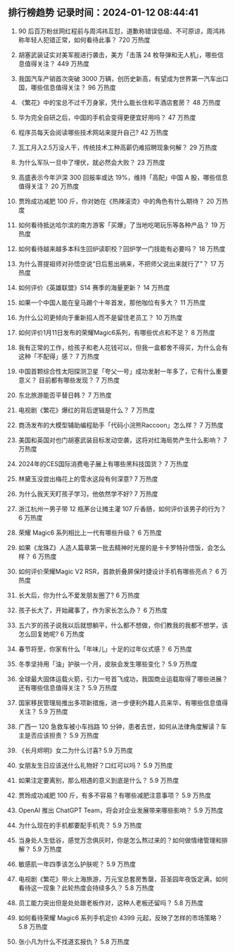 
## 排行榜趋势 记录时间：2024-01-12 08:44:41
  
  1. 90 后百万粉丝网红程前与周鸿祎互怼，道歉称错误低级、不可原谅，周鸿祎称年轻人犯错正常，如何看待此事？ 720 万热度
    
  2. 胡塞武装证实对美军舰进行袭击，美方「击落 24 枚导弹和无人机」，哪些信息值得关注？ 449 万热度
    
  3. 我国汽车产销首次突破 3000 万辆，创历史新高，有望成为世界第一汽车出口国，哪些信息值得关注？ 96 万热度
    
  4. 《繁花》中的宝总不过千万身家，凭什么能长住和平酒店套房？ 48 万热度
    
  5. 华为完全自研之后，中国的手机会变得更便宜好用吗？ 47 万热度
    
  6. 程序员每天会阅读哪些技术网站来提升自己? 42 万热度
    
  7. 瓦工月入2.5万没人干，传统技术工种高薪仍难招聘现象何解？ 29 万热度
    
  8. 为什么军队一旦中了埋伏，就必然会大败？ 23 万热度
    
  9. 高盛表示今年沪深 300 回报率或达 19%，维持「高配」中国 A 股，哪些信息值得关注？ 20 万热度
    
  10. 贾玲成功减肥 100 斤，你对她在《热辣滚烫》中的角色有什么期待？ 20 万热度
    
  11. 如何看待抵达哈尔滨的南方游客「买爆」了当地吃喝玩乐等各种产品？ 19 万热度
    
  12. 如何看待越来越多本科生回炉读职校？回炉学一门技能有必要吗？ 18 万热度
    
  13. 为什么菩提祖师对孙悟空说“日后惹出祸来，不把师父说出来就行了”？ 17 万热度
    
  14. 如何评价《英雄联盟》S14 赛季的海量更新？ 14 万热度
    
  15. 如果一个中国人能在皇马踢个十年首发，那他咖位有多大？ 11 万热度
    
  16. 为什么公司更倾向于重新招人而不是留住老员工？ 10 万热度
    
  17. 如何评价1月11日发布的荣耀Magic6系列，有哪些优点和不足？ 8 万热度
    
  18. 我有正常的工作，给孩子和老人花钱可以，但我一盒都舍不得买，为什么会有这种「不配得」感？ 7 万热度
    
  19. 中国首颗综合性太阳探测卫星「夸父一号」成功发射一年多了，它有什么重要意义？ 目前都有哪些发现？ 7 万热度
    
  20. 东北旅游能否平替日韩？ 7 万热度
    
  21. 电视剧《繁花》爆红的背后逻辑是什么？ 7 万热度
    
  22. 商汤发布的大模型辅助编程助手「代码小浣熊Raccoon」怎么样？ 7 万热度
    
  23. 美国和英国对也门胡塞武装目标发动空袭，这将对红海局势产生什么影响？ 7 万热度
    
  24. 2024年的CES国际消费电子展上有哪些黑科技国货？ 7 万热度
    
  25. 林黛玉没尝出梅花上的雪水这段有何深意? 7 万热度
    
  26. 为什么我天天盯孩子学习，他依然学不好? 7 万热度
    
  27. 浙江杭州一男子带 12 瓶茅台让摊主灌 107 斤香肠，如何评价该男子的行为？ 6 万热度
    
  28. 荣耀 Magic6 系列相比上一代有哪些升级？ 6 万热度
    
  29. 如果《龙珠Z》人造人篇章第一批去精神时光屋的是卡卡罗特孙悟饭，会怎么样？ 6 万热度
    
  30. 如何评价荣耀Magic V2 RSR，首款折叠屏保时捷设计手机有哪些亮点？ 6 万热度
    
  31. 长大后，你为什么不爱发朋友圈了? 6 万热度
    
  32. 孩子长大了，开始藏事了，作为家长怎么办？ 6 万热度
    
  33. 五六岁的孩子说我以后就想躺平，什么都不想做，你们教我的我都不想学，该怎么回复她呢? 6 万热度
    
  34. 春节将至，你家有什么「年味儿」十足的过年仪式感？ 6 万热度
    
  35. 冬季坚持用「油」护肤一个月，皮肤会发生哪些变化？ 5.9 万热度
    
  36. 全球最大固体运载火箭，引力一号首飞成功，我国商业运载取得了哪些进展？还有哪些信息值得关注？ 5.9 万热度
    
  37. 国家移民管理局推出多项新措施，进一步便利外籍人员来华，有哪些信息值得关注？ 5.9 万热度
    
  38. 广西一 120 急救车被小车挡路 10 分钟，患者去世，如何从法律角度解读？车主是否应该担责？ 5.9 万热度
    
  39. 《长月烬明》女二为什么讨喜? 5.9 万热度
    
  40. 女朋友生日应该送什么礼物好？口红可以吗？ 5.9 万热度
    
  41. 如果注定要离别，那么相遇的意义到底是什么？ 5.9 万热度
    
  42. 贾玲成功减肥 100 斤，有多不容易？有哪些减肥注意事项？ 5.9 万热度
    
  43. OpenAI 推出 ChatGPT Team，将会对企业发展带来哪些影响？ 5.9 万热度
    
  44. 为什么现在的手机都要配手机壳？ 5.9 万热度
    
  45. 当身处人生低谷，感觉万念俱灰时，你是怎么熬过来的？如何做情绪管理和排解？ 5.9 万热度
    
  46. 敏感肌一年四季该怎么护肤呢？ 5.9 万热度
    
  47. 电视剧《繁花》带火上海旅游，万元宝总套房售罄，苔圣园年夜饭定满，如何看待这一现象？此轮热度会持续多久？ 5.8 万热度
    
  48. 员工能力突出但是处处跟老板作对，这种人老板还留吗？ 5.8 万热度
    
  49. 如何看待荣耀 Magic6 系列手机定价 4399 元起，反映了怎样的市场策略？ 5.8 万热度
    
  50. 张小凡为什么不找道玄报仇？ 5.8 万热度
    